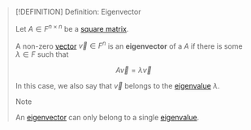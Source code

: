 >[!DEFINITION] Definition: Eigenvector
>
>Let $A \in F^{n \times n}$ be a [square matrix](../Square%20Matrix.md).
>
>A non-zero [vector](../../Row%20&%20Column%20Vectors/Column%20Vector.md) $\vec{v} \in F^n$ is an **eigenvector** of a $A$ if there is some $\lambda \in F$ such that
>
>$$A\vec{v} = \lambda \vec{v}$$
>
>In this case, we also say that $\vec{v}$ belongs to the [eigenvalue](Eigenvalue.md) $\lambda$.
>
>>[!NOTE]
>>
>>An [eigenvector](Eigenvector.md) can only belong to a single [eigenvalue](Eigenvalue.md).
>>
>